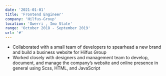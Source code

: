 ```yaml
---
date: '2021-01-01'
title: 'Frontend Engineer'
company: 'Hilfus-Group'
location: 'Owerri , Imo State'
range: 'October 2018 - September 2019'
url: '#'
---
```


- Collaborated with a small team of developers to spearhead a new brand and build a business website for Hilfus Group
- Worked closely with designers and management team to develop, document, and manage the company’s
  website and online presence in general using Scss, HTML, and JavaScript
